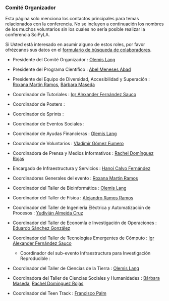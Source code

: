 
### Comité Organizador

Esta página solo menciona los contactos principales para temas relacionados con la conferencia. No se incluyen a continuación los nombres de los muchos voluntarios sin los cuales no sería posible realizar la conferencia SciPyLA.

Si Usted está interesado en asumir alguno de estos roles, por favor ofrézcanos
sus datos en el [formulario de búsqueda de colaboradores](../forms/joinus).

- Presidente del Comité Organizador : [Olemis Lang](http://linkedin.com/in/olemis)
- Presidente del Programa Científico : [Abel Meneses Abad](https://cu.linkedin.com/in/abel-abel-meneses-abad-1450ba3a)
- Presidente del Equipo de Diversidad, Accesibilidad y Superación : [Roxana Martin Ramos](https://www.linkedin.com/in/roxana-martin-ramos-50711948/), [Bárbara Maseda](http://www.linkedin.com/in/barbaramaseda/)
- Coordinador de Tutoriales :  [Igr Alexander Fernández Sauco](https://www.linkedin.com/in/igr-alex%C3%A1nder-fern%C3%A1ndez-sa%C3%BAco-34374062/)
- Coordinador de Posters :
- Coordinador de Sprints :
- Coordinador de Eventos Sociales :
- Coordinador de Ayudas Financieras : [Olemis Lang](http://linkedin.com/in/olemis)
- Coordinador de Voluntarios : [Vladimir Gómez Fumero](https://www.linkedin.com/in/vladimir-g%C3%B3mez-fumero-55aa8513b)
- Coordinadora de Prensa y Medios Informativos : [Rachel Domínguez Rojas](https://www.linkedin.com/in/rachel-dom%C3%ADnguez-b5271891/)
- Encargado de Infraestructura y Servicios : [Hanoi Calvo Fernández](https://www.facebook.com/hanoicalvofernandez)

- Coordinadores Generales del evento : [Roxana Martin Ramos](https://www.linkedin.com/in/roxana-martin-ramos-50711948/)
- Coordinador del Taller de Bioinformática : [Olemis Lang](http://linkedin.com/in/olemis)
- Coordinador del Taller de Física : [Alejandro Ramos Ramos](https://www.facebook.com/alejandro.ramosramos.35)
- Coordinador del Taller de Ingeniería Eléctrica y Automatización de Procesos :  [Yudivián Almeida Cruz](https://www.linkedin.com/in/yudivi%C3%A1n-almeida-cruz-a534a8a4/)
- Coordinador del Taller de Economía e Investigación de Operaciones : [Eduardo Sánchez González](https://www.linkedin.com/in/eduardo-s%C3%A1nchez-gonz%C3%A1lez-13750889/)
- Coordinador del Taller de Tecnologías Emergentes de Cómputo : [Igr Alexander Fernández Sauco](https://www.linkedin.com/in/igr-alex%C3%A1nder-fern%C3%A1ndez-sa%C3%BAco-34374062/)
  * Coordinador del sub-evento Infraestructura para Investigación Reproducible :
- Coordinador del Taller de Ciencias de la Tierra : [Olemis Lang](http://linkedin.com/in/olemis)
- Coordinadora del Taller de Ciencias Sociales y Humanidades : [Bárbara Maseda](http://www.linkedin.com/in/barbaramaseda/), [Rachel Domínguez Rojas](https://www.linkedin.com/in/rachel-dom%C3%ADnguez-b5271891/)

- Coordinador del Teen Track : [Francisco Palm](http://www.linkedin.com/in/fpalm)


